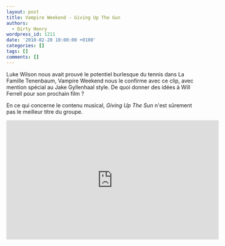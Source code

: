 ```yaml
---
layout: post
title: Vampire Weekend - Giving Up The Gun
authors:
  - Dirty Henry
wordpress_id: 1211
date: '2010-02-20 10:00:00 +0100'
categories: []
tags: []
comments: []
---
```

Luke Wilson nous avait prouvé le potentiel burlesque du tennis dans La Famille Tenenbaum, Vampire Weekend nous le confirme avec ce clip, avec mention spécial au Jake Gyllenhaal style. De quoi donner des idées à Will Ferrell pour son prochain film ?

En ce qui concerne le contenu musical, *Giving Up The Sun* n'est sûrement pas le meilleur titre du groupe.

<iframe width="560" height="315" src="http://www.youtube.com/embed/bccKotFwzoY" frameborder="0" allowfullscreen></iframe>

